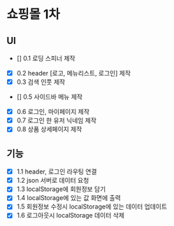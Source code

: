 # 쇼핑몰 1차

## UI
- [] 0.1 로딩 스피너 제작
- [X] 0.2 header [로고, 메뉴리스트, 로그인] 제작
- [X] 0.3 검색 인풋 제작
- [] 0.5 사이드바 메뉴 제작
- [X] 0.6 로그인, 마이페이지 제작
- [X] 0.7 로그인 한 유저 닉네임 제작
- [X] 0.8 상품 상세페이지 제작

## 기능 
- [X] 1.1 header, 로그인 라우팅 연결
- [X] 1.2 json 서버로 데이터 요청
- [X] 1.3 localStorage에 회원정보 담기
- [X] 1.4 localStorage에 있는 값 화면에 출력
- [X] 1.5 회원정보 수정시 localStorage에 있는 데이터 업데이트
- [X] 1.6 로그아웃시 localStorage 데이터 삭제